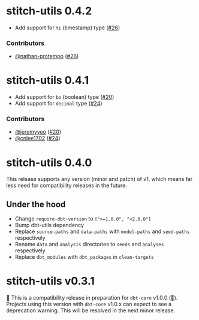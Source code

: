 # stitch-utils 0.4.2

- Add support for `ti` (timestamp) type ([#26](https://github.com/dbt-labs/stitch-utils/pull/26))

### Contributors
- [@nathan-protempo](https://github.com/nathan-protempo) ([#26](https://github.com/dbt-labs/stitch-utils/pull/26))

# stitch-utils 0.4.1

- Add support for `bo` (boolean) type ([#20](https://github.com/dbt-labs/stitch-utils/pull/20))
- Add support for `decimal` type ([#24](https://github.com/dbt-labs/stitch-utils/pull/24))

### Contributors
- [@jeremyyeo](https://github.com/jeremyyeo) ([#20](https://github.com/dbt-labs/stitch-utils/pull/20))
- [@cnlee1702](https://github.com/cnlee1702) ([#24](https://github.com/dbt-labs/stitch-utils/pull/24))

# stitch-utils 0.4.0

This release supports any version (minor and patch) of v1, which means far less need for compatibility releases in the future.

## Under the hood
- Change `require-dbt-version` to `[">=1.0.0", "<2.0.0"]`
- Bump dbt-utils dependency
- Replace `source-paths` and `data-paths` with `model-paths` and `seed-paths` respectively
- Rename `data` and `analysis` directories to `seeds` and `analyses` respectively
- Replace `dbt_modules` with `dbt_packages` in `clean-targets`

# stitch-utils v0.3.1
🚨 This is a compatibility release in preparation for `dbt-core` v1.0.0 (🎉). Projects using this version with `dbt-core` v1.0.x can expect to see a deprecation warning. This will be resolved in the next minor release.
